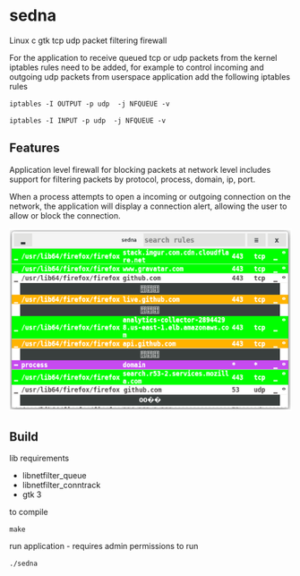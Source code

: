 # sedna
Linux c gtk tcp udp packet filtering firewall 


For the application to receive queued tcp or udp packets from the kernel iptables rules need to be added, for example to control incoming and outgoing udp packets from userspace application add the following iptables rules 

```
iptables -I OUTPUT -p udp  -j NFQUEUE -v
```
```
iptables -I INPUT -p udp  -j NFQUEUE -v
```

## Features ##

Application level firewall for blocking packets at network level includes support for filtering packets by protocol, process, domain, ip, port. 

When a process attempts to open a incoming or outgoing connection on the network, the application will display a connection alert, allowing the user to allow or block the connection.

<p>
<img src="/screenshot.png" />
</p>

## Build ##
lib requirements 
+ libnetfilter_queue
+ libnetfilter_conntrack
+ gtk 3

to compile
```
make
```
run application - requires admin permissions to run

```
./sedna
```
